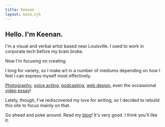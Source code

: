 ```yaml
---
title: Keenan
layout: base.njk
---
```


## Hello. I'm Keenan.

I'm a visual and verbal artist based near Louisville. I used to work in corporate tech before my brain broke. 

Now I'm focusing on creating.

I long for variety, so I make art in a number of mediums depending on how I feel I can express myself most effectively. 

[Photography][1], [voice acting][2], [podcasting][3], [web design][4], even the occassional [video essay][5]! 

Lately, though, I've rediscovered my love for writing, so I decided to rebuild this site to focus mainly on that.

Go ahead and poke around. Read my [blog][6]! It's very good. I think you'll like it.

[1]: https://glass.photo/keenan
[2]: /vo
[3]: /avgab/
[4]: /about/colophon
[5]: https://www.youtube.com/@snakebeefalo
[6]: /avgb